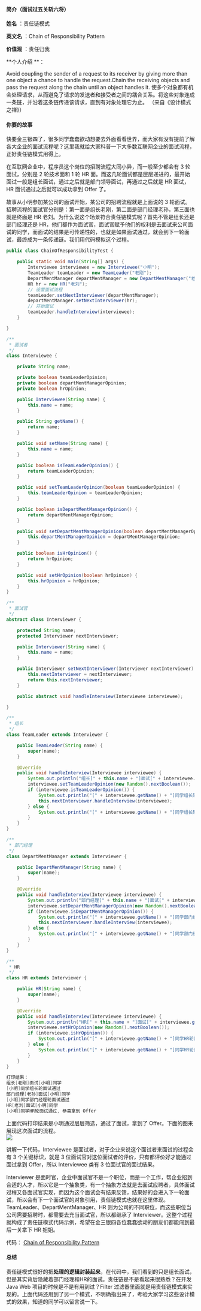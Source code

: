 #### 简介（面试过五关斩六将）  

**姓名** ：责任链模式  

**英文名** ：Chain of Responsibility Pattern  

**价值观** ：责任归我  

**个人介绍 **：  

Avoid coupling the sender of a request to its receiver by giving more than one object a chance to handle the request.Chain the receiving objects and pass the request along the chain until an object handles it. 使多个对象都有机会处理请求，从而避免了请求的发送者和接受者之间的耦合关系。将这些对象连成一条链，并沿着这条链传递该请求，直到有对象处理它为止。 （来自《设计模式之禅》）  


#### 你要的故事  

快要金三银四了，很多同学蠢蠢欲动想要去外面看看世界，而大家有没有提前了解各大企业的面试流程呢？这里我就给大家科普一下大多数互联网企业的面试流程，正好责任链模式用得上。  

在互联网企业中，程序员这个岗位的招聘流程大同小异，而一般至少都会有 3 轮面试，分别是 2 轮技术面和 1 轮 HR 面。而这几轮面试都是层层递进的，最开始面试一般是组长面试，通过之后就是部门领导面试，再通过之后就是 HR 面试，HR 面试通过之后就可以成功拿到 Offer 了。  

故事从小明参加某公司的面试开始，某公司的招聘流程就是上面说的 3 轮面试。招聘流程的面试官分别是：第一面是组长老刚，第二面是部门经理老孙，第三面也就是终面是 HR 老刘。为什么说这个场景符合责任链模式呢？首先不管是组长还是部门经理还是 HR，他们都作为面试官，面试官赋予他们的权利是去面试来公司面试的同学，而面试的结果是可传递性的，也就是如果面试通过，就会到下一轮面试，最终成为一条传递链。我们用代码模拟这个过程。  


```java
public class ChainOfResponsibilityTest {

    public static void main(String[] args) {
        Interviewee interviewee = new Interviewee("小明");
        TeamLeader teamLeader = new TeamLeader("老刚");
        DepartMentManager departMentManager = new DepartMentManager("老孙");
        HR hr = new HR("老刘");
        // 设置面试流程
        teamLeader.setNextInterviewer(departMentManager);
        departMentManager.setNextInterviewer(hr);
        // 开始面试
        teamLeader.handleInterview(interviewee);
    }

}

/**
 * 面试者
 */
class Interviewee {

    private String name;

    private boolean teamLeaderOpinion;
    private boolean departMentManagerOpinion;
    private boolean hrOpinion;

    public Interviewee(String name) {
        this.name = name;
    }

    public String getName() {
        return name;
    }

    public void setName(String name) {
        this.name = name;
    }

    public boolean isTeamLeaderOpinion() {
        return teamLeaderOpinion;
    }

    public void setTeamLeaderOpinion(boolean teamLeaderOpinion) {
        this.teamLeaderOpinion = teamLeaderOpinion;
    }

    public boolean isDepartMentManagerOpinion() {
        return departMentManagerOpinion;
    }

    public void setDepartMentManagerOpinion(boolean departMentManagerOpinion) {
        this.departMentManagerOpinion = departMentManagerOpinion;
    }

    public boolean isHrOpinion() {
        return hrOpinion;
    }

    public void setHrOpinion(boolean hrOpinion) {
        this.hrOpinion = hrOpinion;
    }
}

/**
 * 面试官
 */
abstract class Interviewer {

    protected String name;
    protected Interviewer nextInterviewer;

    public Interviewer(String name) {
        this.name = name;
    }

    public Interviewer setNextInterviewer(Interviewer nextInterviewer) {
        this.nextInterviewer = nextInterviewer;
        return this.nextInterviewer;
    }

    public abstract void handleInterview(Interviewee interviewee);

}

/**
 * 组长
 */
class TeamLeader extends Interviewer {

    public TeamLeader(String name) {
        super(name);
    }

    @Override
    public void handleInterview(Interviewee interviewee) {
        System.out.println("组长[" + this.name + "]面试[" + interviewee.getName() + "]同学");
        interviewee.setTeamLeaderOpinion(new Random().nextBoolean());
        if (interviewee.isTeamLeaderOpinion()) {
            System.out.println("[" + interviewee.getName() + "]同学组长轮面试通过");
            this.nextInterviewer.handleInterview(interviewee);
        } else {
            System.out.println("[" + interviewee.getName() + "]同学组长轮面试不通过");
        }
    }
}

/**
 * 部门经理
 */
class DepartMentManager extends Interviewer {

    public DepartMentManager(String name) {
        super(name);
    }

    @Override
    public void handleInterview(Interviewee interviewee) {
        System.out.println("部门经理[" + this.name + "]面试[" + interviewee.getName() + "]同学");
        interviewee.setDepartMentManagerOpinion(new Random().nextBoolean());
        if (interviewee.isDepartMentManagerOpinion()) {
            System.out.println("[" + interviewee.getName() + "]同学部门经理轮面试通过");
            this.nextInterviewer.handleInterview(interviewee);
        } else {
            System.out.println("[" + interviewee.getName() + "]同学部门经理轮面试不通过");
        }
    }
}

/**
 * HR
 */
class HR extends Interviewer {

    public HR(String name) {
        super(name);
    }

    @Override
    public void handleInterview(Interviewee interviewee) {
        System.out.println("HR[" + this.name + "]面试[" + interviewee.getName() + "]同学");
        interviewee.setHrOpinion(new Random().nextBoolean());
        if (interviewee.isHrOpinion()) {
            System.out.println("[" + interviewee.getName() + "]同学HR轮面试通过, 恭喜拿到 Offer");
        } else {
            System.out.println("[" + interviewee.getName() + "]同学HR轮面试不通过");
        }
    }
}

打印结果：
组长[老刚]面试[小明]同学
[小明]同学组长轮面试通过
部门经理[老孙]面试[小明]同学
[小明]同学部门经理轮面试通过
HR[老刘]面试[小明]同学
[小明]同学HR轮面试通过, 恭喜拿到 Offer
```

上面代码打印结果是小明通过层层筛选，通过了面试，拿到了 Offer。下面的图来展现这次面试的流程。  
![](_v_images/20190530170451575_25276.png)  

讲解一下代码，Interviewee 是面试者，对于企业来说这个面试者来面试的过程会有 3 个关键标识，就是 3 位面试官对这位面试者的评价，只有都评价好才能通过面试拿到 Offer，所以 Interviewee 类有 3 位面试官的面试结果。  

Interviewer 是面时官，企业中面试官不是一个职位，而是一个工作，帮企业招到合适的人才，所以它是一个抽象类，有一个抽象方法就是去面试应聘者，具体面试过程又各面试官实现，而因为这个面试会有结果反馈，结果好的会进入下一轮面试，所以会有下一个面试官的对象引用，责任链模式也就在这里体现。TeamLeader、DepartMentManager、HR 则为公司的不同职位，而这些职位当公司需要招聘时，都需要去充当面试官，所以都继承了 Interviewer。这整个过程就构成了责任链模式代码示例，希望在金三银四各位蠢蠢欲动的朋友们都能闯到最后一关拿下 HR 姐姐。  

代码： [Chain of Responsibility Pattern](https://github.com/1CSH1/DesignPatterns/blob/master/src/com/liebrother/designpatterns/chainofresponsibility/)  


#### 总结  

责任链模式很好的把**处理的逻辑封装起来**，在代码中，我们看到的只是组长面试，但是其实背后隐藏着部门经理和HR的面试。责任链是不是看起来很熟悉？在开发 Java Web 项目的时候是不是有用到过？Filter 过滤器里面就是用责任链模式来实现的。上面代码还用到了另一个模式，不明确指出来了，考验大家学习这些设计模式的效果，知道的同学可以留言说一下。